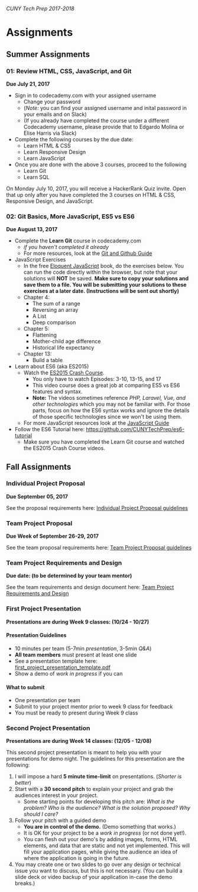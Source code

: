 _CUNY Tech Prep 2017-2018_

# Assignments


## Summer Assignments 


### 01: Review HTML, CSS, JavaScript, and Git

**Due July 21, 2017**

- Sign in to codecademy.com with your assigned username
  + Change your password
  + (_Note:_ you can find your assigned username and inital password in your emails and on Slack)
  + (If you already have completed the course under a different Codecademy username, please provide that to Edgardo Molina or Elise Harris via Slack)
- Complete the following courses by the due date:
  + Learn HTML & CSS
  + Learn Responsive Design
  + Learn JavaScript
- Once you are done with the above 3 courses, proceed to the following
  + Learn Git
  + Learn SQL

On Monday July 10, 2017, you will receive a HackerRank Quiz invite. Open that up only after you have completed the 3 courses on HTML & CSS, Responsive Design, and JavaScript.

### 02: Git Basics, More JavaScript, ES5 vs ES6

**Due August 13, 2017**

- Complete the **Learn Git** course in codecademy.com
    + _if you haven't completed it already_
    + For more resources, look at the [Git and Github Guide](../guides/git.md)
- JavaScript Exercises
    + In the free [Eloquent JavaScript](http://eloquentjavascript.net/index.html) book, do the exercises below. You can run the code directly within the browser, but note that your solutions will **NOT** be saved. **Make sure to copy your solutions and save them to a file. You will be submitting your solutions to these exercises at a later date. (Instructions will be sent out shortly)**
    + Chapter 4:
        * The sum of a range
        * Reversing an array
        * A List
        * Deep comparison
    + Chapter 5:
        * Flattening
        * Mother-child age difference
        * Historical life expectancy
    + Chapter 13:
        * Build a table
- Learn about ES6 (aka ES2015)
    + Watch the [ES2015 Crash Course](https://laracasts.com/series/es6-cliffsnotes).
        * You only have to watch Episodes: 3-10, 13-15, and 17
        * This video course does a great job at comparing ES5 vs ES6 features and syntax.
        * **Note:** The videos sometimes reference _PHP, Laravel, Vue, and other technologies_ which you may not be familiar with. For those parts, focus on how the ES6 syntax works and ignore the details of those specific technologies since we won't be using them.
    + For more JavaScript resources look at the [JavaScript Guide](../guides/javascript.md)
- Follow the ES6 Tutorial here: https://github.com/CUNYTechPrep/es6-tutorial
    + Make sure you have completed the Learn Git course and watched the ES2015 Crash Course videos.


## Fall Assignments

### Individual Project Proposal
**Due September 05, 2017**

See the proposal requirements here: [Individual Project Proposal guidelines](individual-project-proposal.md)


### Team Project Proposal
**Due Week of September 26-29, 2017**

See the team proposal requirements here: [Team Project Proposal guidelines](team-project-proposal.md)

### Team Project Requirements and Design
**Due date: (to be determined by your team mentor)**

See the team requirements and design document here: [Team Project Requirements and Design](team-project-design.md)

### First Project Presentation
**Presentations are during Week 9 classes: (10/24 - 10/27)**

#### Presentation Guidelines

- 10 minutes per team (5-7min _presentation_, 3-5min _Q&A_)
- **All team members** must present at least one slide
- See a presentation template here: [first_project_presentation_template.pdf](first_project_presentation_template.pdf)
- Show a demo of _work in progress_ if you can

#### What to submit

- One presentation per team
- Submit to your project mentor prior to week 9 class for feedback
- You must be ready to present during Week 9 class

### Second Project Presentation
**Presentations are during Week 14 classes: (12/05 - 12/08)**

This second project presentation is meant to help you with your presentations for demo night. The guidelines for this presentation are the following:

1. I will impose a hard **5 minute time-limit** on presentations. (_Shorter is better_)
2. Start with a **30 second pitch** to explain your project and grab the audiences interest in your project. 
    - Some starting points for developing this pitch are: _What is the problem? Who is the audience? What is the solution proposed? Why should I care?_
3. Follow your pitch with a guided demo
    - **You are in control of the demo.** (Demo something that works.)
    - It is OK for your project to be a _work in progress_ (or not done yet!).
    - You can flesh out your demo's by adding images, forms, HTML elements, and data that are static and not yet implemented. This will fill your application pages, while giving the audience an idea of where the application is going in the future.
4. You may create one or two slides to go over any design or technical issue you want to discuss, but this is not necessary. (You can build a slide deck or video backup of your application in-case the demo breaks.)
